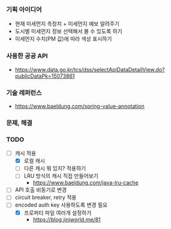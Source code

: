 ### 기획 아이디어
- 현재 미세먼지 측정치 + 미세먼지 예보 알려주기
- 도시별 미세먼지 정보 선택해서 볼 수 있도록 하기
- 미세먼지 수치(PM 값)에 따라 색상 표시하기

### 사용한 공공 API
- https://www.data.go.kr/tcs/dss/selectApiDataDetailView.do?publicDataPk=15073861


### 기술 레퍼런스
- https://www.baeldung.com/spring-value-annotation


### 문제, 해결
  

### TODO
- [ ] 캐시 적용
  - [x] 로컬 캐시
  - [ ] 다른 캐시 뭐 있지? 적용하기
  - [ ] LRU 방식의 캐시 직접 만들어보기
    - https://www.baeldung.com/java-lru-cache
- [ ] API 호출 비동기로 변경
- [ ] circuit breaker, retry 적용
- [ ] encoded auth key 사용하도록 변경 필요
  - [x] 프로퍼티 파일 여러개 설정하기
    - https://blog.jiniworld.me/81


